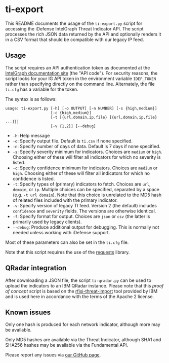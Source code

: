 # ti-export

This README documents the usage of the `ti-export.py` script for accessing the iDefense IntelGraph Threat Indicator API. The script processes the rich JSON data returned by the API and optionally renders it in a CSV format that should be compatible with our legacy IP feed.

## Usage

The script requires an API authentication token as documented at the [IntelGraph documentation site](https://intelgraph.idefense.com/#/docs/view#page-section-2-0) (the "API code"). For security reasons, the script looks for your IG API token in the environment variable `IDEF_TOKEN` rather than specifying directly on the command line. Alternately, the file `ti.cfg` has a variable for the token.

The syntax is as follows:

```
usage: ti-export.py [-h] [-o OUTPUT] [-n NUMBER] [-s {high,medium}]
                    [-c {high,medium}]
                    [-t [{url,domain,ip,file} [{url,domain,ip,file} ...]]]
                    [-v {1,2}] [--debug]
```

- `-h`: Help message
- `-o`: Specify output file. Default is `ti.csv` if none specified.
- `-n`: Specify number of days of data. Default is 7 days if none specified.
- `-s`: Specify severity minimum for indicators. Choices are `medium` or `high`. Choosing either of these will filter all indicators for which no severity is listed.
- `-c`: Specify confidence minimum for indicators. Choices are `medium` or `high`. Choosing either of these will filter all indicators for which no confidence is listed.
- `-t`: Specify types of (primary) indicators to fetch. Choices are `url`, `domain`, or `ip`. Multiple choices can be specified, separated by a space (e.g. `-t url domain`). Note that this choice is unrelated to the MD5 hash of related files included with the primary indicator.
- `-v`: Specify version of legacy TI feed. Version 2 (the default) includes `confidence` and `severity` fields. The versions are otherwise identical.
- `-f`: Specify format for output. Choices are `json` or `csv` (the latter is primarily used by legacy clients).
- `--debug`: Produce additional output for debugging. This is normally not needed unless working with iDefense support.

Most of these parameters can also be set in the `ti.cfg` file.

Note that this script requires the use of the [requests](http://docs.python-requests.org/en/master/) library.

## QRadar integration

After downloading a JSON file, the script `ti-qradar.py` can be used to upload the indicators to an IBM QRadar instance. Please note that this *proof of concept* script is based on the [rfisi-threat-import](https://github.com/ibm-security-intelligence/data-import/tree/master/rfisi-threat-import) tool provided by IBM and is used here in accordance with the terms of the Apache 2 license. 

## Known issues

Only one hash is produced for each network indicator, although more may be available.

Only MD5 hashes are available via the Threat Indicator, although SHA1 and SHA256 hashes may be available via the Fundamental API.

Please report any issues via [our GitHub page](https://github.com/iDefense/ti-export).
